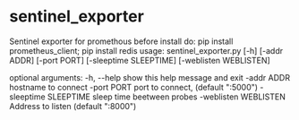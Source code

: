 # sentinel_exporter
Sentinel exporter for promethous
before install do: pip install prometheus_client; pip install redis
usage: sentinel_exporter.py [-h] [-addr ADDR] [-port PORT]
                            [-sleeptime SLEEPTIME] [-weblisten WEBLISTEN]

optional arguments:
  -h, --help            show this help message and exit
  -addr ADDR            hostname to connect
  -port PORT            port to connect, (default ":5000")
  -sleeptime SLEEPTIME  sleep time beetween probes
  -weblisten WEBLISTEN  Address to listen (default ":8000")
